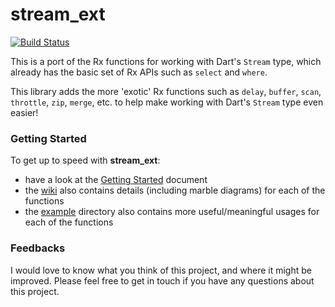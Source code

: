 stream_ext
========

[![Build Status](https://drone.io/github.com/theburningmonk/stream_ext/status.png)](https://drone.io/github.com/theburningmonk/stream_ext/latest)

This is a port of the Rx functions for working with Dart's `Stream` type, which already has the basic set of Rx APIs such as `select` and `where`.

This library adds the more 'exotic' Rx functions such as `delay`, `buffer`, `scan`, `throttle`, `zip`, `merge`, etc. to help make working with Dart's `Stream` type even easier!


### Getting Started

To get up to speed with **stream_ext**:

* have a look at the [Getting Started](https://github.com/theburningmonk/stream_ext/blob/master/doc/getting_started.md) document
* the [wiki](https://github.com/theburningmonk/stream_ext/wiki) also contains details (including marble diagrams) for each of the functions
* the [example](https://github.com/theburningmonk/stream_ext/tree/master/example) directory also contains more useful/meaningful usages for each of the functions


### Feedbacks

I would love to know what you think of this project, and where it might be improved. Please feel free to get in touch if you have any questions about this project.

